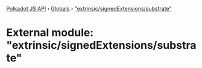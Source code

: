 [Polkadot JS API](../README.md) › [Globals](../globals.md) › ["extrinsic/signedExtensions/substrate"](_extrinsic_signedextensions_substrate_.md)

# External module: "extrinsic/signedExtensions/substrate"



